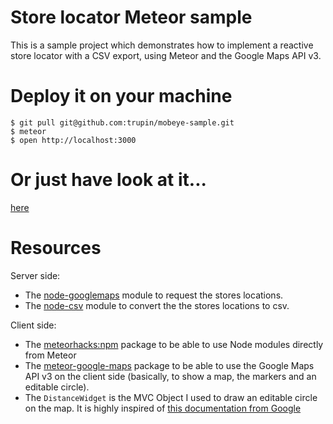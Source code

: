 # Store locator Meteor sample

This is a sample project which demonstrates how to implement a reactive store locator with a CSV export, using Meteor and the Google Maps API v3.

# Deploy it on your machine

    $ git pull git@github.com:trupin/mobeye-sample.git
    $ meteor
    $ open http://localhost:3000

# Or just have look at it...

[here](http://mobeyesample.meteor.com)

# Resources

Server side:
* The [node-googlemaps](https://github.com/moshen/node-googlemaps) module to request the stores locations.
* The [node-csv](https://github.com/wdavidw/node-csv) module to convert the the stores locations to csv.

Client side:
* The [meteorhacks:npm](https://github.com/meteorhacks/npm) package to be able to use Node modules directly from Meteor
* The [meteor-google-maps](https://github.com/dburles/meteor-google-maps) package to be able to use the Google Maps API v3 on the client side (basically, to show a map, the markers and an editable circle).
* The `DistanceWidget` is the MVC Object I used to draw an editable circle on the map. It is highly inspired of [this documentation from Google](https://developers.google.com/maps/articles/mvcfun)
